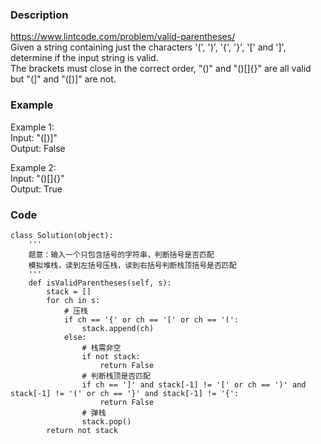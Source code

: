 ### Description
https://www.lintcode.com/problem/valid-parentheses/ \
Given a string containing just the characters '(', ')', '{', '}', '[' and ']', determine if the input string is valid.\
The brackets must close in the correct order, "()" and "()[]{}" are all valid but "(]" and "([)]" are not.

### Example
Example 1:\
Input: "([)]"\
Output: False

Example 2:\
Input: "()[]{}"\
Output: True

### Code
```
class Solution(object):
    '''
    题意：输入一个只包含括号的字符串，判断括号是否匹配
    模拟堆栈，读到左括号压栈，读到右括号判断栈顶括号是否匹配
    '''
    def isValidParentheses(self, s):
        stack = []
        for ch in s:
            # 压栈
            if ch == '{' or ch == '[' or ch == '(':
                stack.append(ch)
            else:
                # 栈需非空
                if not stack:
                    return False
                # 判断栈顶是否匹配
                if ch == ']' and stack[-1] != '[' or ch == ')' and stack[-1] != '(' or ch == '}' and stack[-1] != '{':
                    return False
                # 弹栈
                stack.pop()
        return not stack
```
